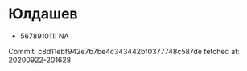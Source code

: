 # Юлдашев
- 567891011: NA

Commit: c8d11ebf942e7b7be4c343442bf0377748c587de
 fetched at: 20200922-201628
